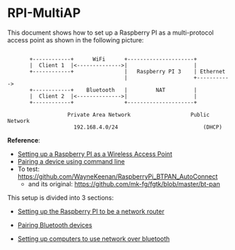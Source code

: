 # RPI-MultiAP

This document shows how to set up a Raspberry PI as a multi-protocol access point as shown in the following picture:

```

       +------------+      WiFi      +---------------------+                             
       |  Client 1  |<-------------->|                     |                             
       +------------+                |   Raspberry PI 3    | Ethernet
                                     |                     +----------->                 
       +------------+    Bluetooth   |         NAT         |                             
       |  Client 2  |<-------------->|                     |                             
       +------------+                +---------------------+                             

                   Private Area Network                   Public Network                 
                     192.168.4.0/24                           (DHCP)                     
```

**Reference**:

* [Setting up a Raspberry PI as a Wireless Access Point](https://www.raspberrypi.org/documentation/configuration/wireless/access-point.md)
* [Pairing a device using command line](https://docs.ubuntu.com/core/en/stacks/bluetooth/bluez/docs/reference/pairing/outbound)
* To test: https://github.com/WayneKeenan/RaspberryPi_BTPAN_AutoConnect
  * and its original: https://github.com/mk-fg/fgtk/blob/master/bt-pan

This setup is divided into 3 sections:

* [Setting up the Raspberry PI to be a network router](RPI_Router.md)

* [Pairing Bluetooth devices](Bluetooth_Pairing.md)

* [Setting up computers to use network over bluetooth](NetworkOverBluetooth.md)


